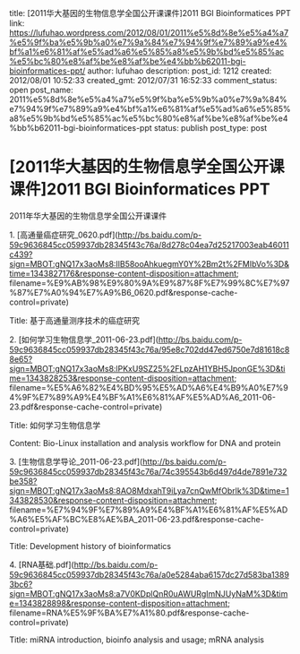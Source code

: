 title: [2011华大基因的生物信息学全国公开课课件]2011 BGI Bioinformatices PPT
link: https://lufuhao.wordpress.com/2012/08/01/2011%e5%8d%8e%e5%a4%a7%e5%9f%ba%e5%9b%a0%e7%9a%84%e7%94%9f%e7%89%a9%e4%bf%a1%e6%81%af%e5%ad%a6%e5%85%a8%e5%9b%bd%e5%85%ac%e5%bc%80%e8%af%be%e8%af%be%e4%bb%b62011-bgi-bioinformatices-ppt/
author: lufuhao
description: 
post_id: 1212
created: 2012/08/01 10:52:33
created_gmt: 2012/07/31 16:52:33
comment_status: open
post_name: 2011%e5%8d%8e%e5%a4%a7%e5%9f%ba%e5%9b%a0%e7%9a%84%e7%94%9f%e7%89%a9%e4%bf%a1%e6%81%af%e5%ad%a6%e5%85%a8%e5%9b%bd%e5%85%ac%e5%bc%80%e8%af%be%e8%af%be%e4%bb%b62011-bgi-bioinformatices-ppt
status: publish
post_type: post

# [2011华大基因的生物信息学全国公开课课件]2011 BGI Bioinformatices PPT

2011年华大基因的生物信息学全国公开课课件

  


1\. [高通量癌症研究_0620.pdf](http://bs.baidu.com/p-59c9636845cc059937db28345f43c76a/8d278c04ea7d25217003eab46011c439?sign=MBOT:gNQ17x3aoMs8:IlB58ooAhkuegmY0Y%2Bm2t%2FMIbVo%3D&time=1343827176&response-content-disposition=attachment; filename=%E9%AB%98%E9%80%9A%E9%87%8F%E7%99%8C%E7%97%87%E7%A0%94%E7%A9%B6_0620.pdf&response-cache-control=private)

Title: 基于高通量测序技术的癌症研究

  


2. [如何学习生物信息学_2011-06-23.pdf](http://bs.baidu.com/p-59c9636845cc059937db28345f43c76a/95e8c702dd47ed6750e7d81618c88e65?sign=MBOT:gNQ17x3aoMs8:lPKxU9SZ25%2FLpzAH1YBH5JponGE%3D&time=1343828253&response-content-disposition=attachment; filename=%E5%A6%82%E4%BD%95%E5%AD%A6%E4%B9%A0%E7%94%9F%E7%89%A9%E4%BF%A1%E6%81%AF%E5%AD%A6_2011-06-23.pdf&response-cache-control=private)

Title: 如何学习生物信息学

Content: Bio-Linux installation and analysis workflow for DNA and protein

  
3. [生物信息学导论_2011-06-23.pdf](http://bs.baidu.com/p-59c9636845cc059937db28345f43c76a/74c395543b6d497d4de7891e732be358?sign=MBOT:gNQ17x3aoMs8:8AO8MdxahT9iLya7cnQwMfObrlk%3D&time=1343828530&response-content-disposition=attachment; filename=%E7%94%9F%E7%89%A9%E4%BF%A1%E6%81%AF%E5%AD%A6%E5%AF%BC%E8%AE%BA_2011-06-23.pdf&response-cache-control=private)

Title: Development history of bioinformatics  


  


4. [RNA基础.pdf](http://bs.baidu.com/p-59c9636845cc059937db28345f43c76a/a0e5284aba6157dc27d583ba13893bc6?sign=MBOT:gNQ17x3aoMs8:a7V0KDplQnR0uAWURgImNJUyNaM%3D&time=1343828898&response-content-disposition=attachment; filename=RNA%E5%9F%BA%E7%A1%80.pdf&response-cache-control=private)

Title: miRNA introduction, bioinfo analysis and usage; mRNA analysis
